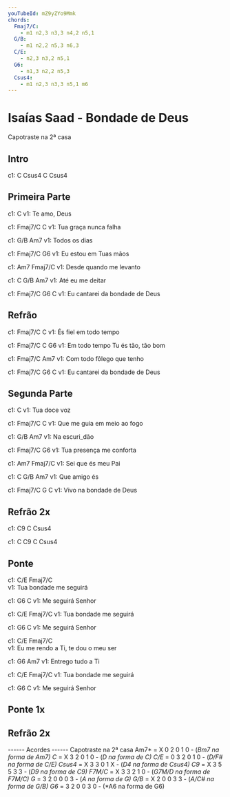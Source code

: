 ```yaml
---
youTubeId: mZ9yZYo9Mmk
chords:
  Fmaj7/C:
    - m1 n2,3 n3,3 n4,2 n5,1
  G/B:
    - m1 n2,2 n5,3 n6,3
  C/E:
    - n2,3 n3,2 n5,1
  G6:
    - n1,3 n2,2 n5,3
  Csus4:
    - m1 n2,3 n3,3 n5,1 m6
---
```


# Isaías Saad - Bondade de Deus

Capotraste na 2ª casa

## Intro
c1: C  Csus4  C  Csus4

## Primeira Parte

c1:          C
v1: Te amo, Deus

c1:       Fmaj7/C      C
v1:   Tua graça nunca falha

c1:    G/B    Am7
v1: Todos os dias

c1:       Fmaj7/C       G6
v1:   Eu estou em Tuas mãos

c1:                    Am7  Fmaj7/C
v1:   Desde quando me levanto

c1:         C     G/B  Am7
v1: Até eu me deitar

c1:          Fmaj7/C     G6      C
v1:   Eu cantarei da bondade de Deus

## Refrão

c1: Fmaj7/C                  C
v1:         És fiel em todo tempo

c1: Fmaj7/C                      C        G6
v1:         Em todo tempo Tu és tão, tão bom

c1: Fmaj7/C                      Am7
v1:         Com todo fôlego que tenho

c1:          Fmaj7/C     G6      C
v1:   Eu cantarei da bondade de Deus

## Segunda Parte

c1:           C
v1: Tua doce voz

c1:          Fmaj7/C          C
v1:   Que me guia em meio ao fogo

c1:       G/B  Am7
v1: Na escuri_dão

c1:         Fmaj7/C       G6
v1:   Tua presença me conforta

c1:                 Am7  Fmaj7/C
v1:   Sei que és meu Pai

c1:       C   G/B  Am7
v1: Que amigo és

c1:       Fmaj7/C G       C
v1:   Vivo na bondade de Deus

## Refrão 2x

c1: C9  C  Csus4

c1: C  C9  C  Csus4

## Ponte

c1: C/E                 Fmaj7/C                
v1:       Tua bondade me seguirá

c1:     G6         C
v1: Me seguirá Senhor

c1: C/E                 Fmaj7/C
v1:       Tua bondade me seguirá

c1:     G6         C
v1: Me seguirá Senhor

c1:        C/E            Fmaj7/C               
v1:   Eu me rendo a Ti, te dou o meu ser

c1:     G6          Am7
v1: Entrego tudo a Ti

c1: C/E                 Fmaj7/C
v1:       Tua bondade me seguirá

c1:     G6         C
v1: Me seguirá Senhor

## Ponte 1x

## Refrão 2x

------ Acordes ------
Capotraste na 2ª casa
Am7*  = X 0 2 0 1 0 - 
(*Bm7 na forma de Am7)
C*  = X 3 2 0 1 0 - 
(*D na forma de C)
C/E*  = 0 3 2 0 1 0 - 
(*D/F# na forma de C/E)
Csus4*  = X 3 3 0 1 X - 
(*D4 na forma de Csus4)
C9*  = X 3 5 5 3 3 - 
(*D9 na forma de C9)
F7M/C*  = X 3 3 2 1 0 - 
(*G7M/D na forma de F7M/C)
G*  = 3 2 0 0 0 3 - 
(*A na forma de G)
G/B*  = X 2 0 0 3 3 - 
(*A/C# na forma de G/B)
G6*  = 3 2 0 0 3 0 - 
(*A6 na forma de G6)